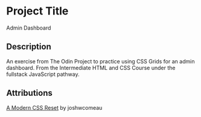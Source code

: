 # Project Title

Admin Dashboard

## Description

An exercise from The Odin Project to practice using CSS Grids for an admin dashboard. From the Intermediate HTML and CSS Course under the fullstack JavaScript pathway.

## Attributions

[A Modern CSS Reset](https://www.joshwcomeau.com/css/custom-css-reset/) by joshwcomeau
